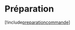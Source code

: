 # Préparation

[!include[preparationcommande](preparation.preparationcommande.autogen.md)]






















































































